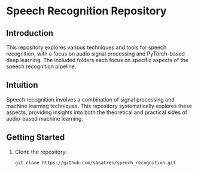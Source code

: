# Speech Recognition Repository

## Introduction
This repository explores various techniques and tools for speech recognition, with a focus on audio signal processing and PyTorch-based deep learning. The included folders each focus on specific aspects of the speech recognition pipeline.


## Intuition
Speech recognition involves a combination of signal processing and machine learning techniques. This repository systematically explores these aspects, providing insights into both the theoretical and practical sides of audio-based machine learning.

## Getting Started
1. Clone the repository:
   ```bash
   git clone https://github.com/sanatren/speech_recognition.git
